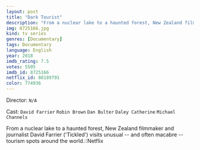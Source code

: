 ```yaml
---
layout: post
title: "Dark Tourist"
description: "From a nuclear lake to a haunted forest, New Zealand filmmaker and journalist David Farrier ('Tickled') visits unusual -- and often macabre -- tourism spots around the world.::Netflix.."
img: 8725166.jpg
kind: tv series
genres: [Documentary]
tags: Documentary 
language: English
year: 2018
imdb_rating: 7.5
votes: 5505
imdb_id: 8725166
netflix_id: 80189791
color: 774936
---
```

Director: `N/A`  

Cast: `David Farrier` `Robin Brown` `Dan Bulter` `Daley Catherine` `Michael Channels` 

From a nuclear lake to a haunted forest, New Zealand filmmaker and journalist David Farrier ('Tickled') visits unusual -- and often macabre -- tourism spots around the world.::Netflix